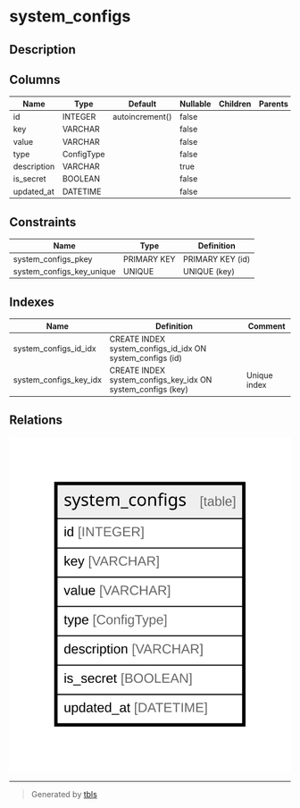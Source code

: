 # system_configs

## Description

## Columns

| Name | Type | Default | Nullable | Children | Parents | Comment |
| ---- | ---- | ------- | -------- | -------- | ------- | ------- |
| id | INTEGER | autoincrement() | false |  |  |  |
| key | VARCHAR |  | false |  |  |  |
| value | VARCHAR |  | false |  |  |  |
| type | ConfigType |  | false |  |  |  |
| description | VARCHAR |  | true |  |  |  |
| is_secret | BOOLEAN |  | false |  |  |  |
| updated_at | DATETIME |  | false |  |  |  |

## Constraints

| Name | Type | Definition |
| ---- | ---- | ---------- |
| system_configs_pkey | PRIMARY KEY | PRIMARY KEY (id) |
| system_configs_key_unique | UNIQUE | UNIQUE (key) |

## Indexes

| Name | Definition | Comment |
| ---- | ---------- | ------- |
| system_configs_id_idx | CREATE INDEX system_configs_id_idx ON system_configs (id) |  |
| system_configs_key_idx | CREATE INDEX system_configs_key_idx ON system_configs (key) | Unique index |

## Relations

![er](system_configs.svg)

---

> Generated by [tbls](https://github.com/k1LoW/tbls)

